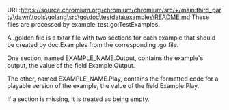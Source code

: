 URL:https://source.chromium.org/chromium/chromium/src/+/main:third_party\dawn\tools\golang\src\go\doc\testdata\examples\README.md
These files are processed by example_test.go:TestExamples.

A .golden file is a txtar file with two sections for each example that should be
created by doc.Examples from the corresponding .go file.

One section, named EXAMPLE_NAME.Output, contains the example's output,
the value of the field Example.Output.

The other, named EXAMPLE_NAME.Play, contains the formatted code for a playable
version of the example, the value of the field Example.Play.

If a section is missing, it is treated as being empty.
